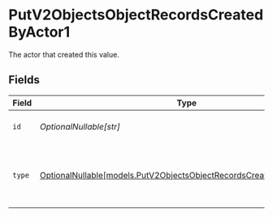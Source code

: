 # PutV2ObjectsObjectRecordsCreatedByActor1

The actor that created this value.


## Fields

| Field                                                                                                                              | Type                                                                                                                               | Required                                                                                                                           | Description                                                                                                                        |
| ---------------------------------------------------------------------------------------------------------------------------------- | ---------------------------------------------------------------------------------------------------------------------------------- | ---------------------------------------------------------------------------------------------------------------------------------- | ---------------------------------------------------------------------------------------------------------------------------------- |
| `id`                                                                                                                               | *OptionalNullable[str]*                                                                                                            | :heavy_minus_sign:                                                                                                                 | An ID to identify the actor.                                                                                                       |
| `type`                                                                                                                             | [OptionalNullable[models.PutV2ObjectsObjectRecordsCreatedByActorType1]](../models/putv2objectsobjectrecordscreatedbyactortype1.md) | :heavy_minus_sign:                                                                                                                 | The type of actor. [Read more information on actor types here](/docs/actors).                                                      |